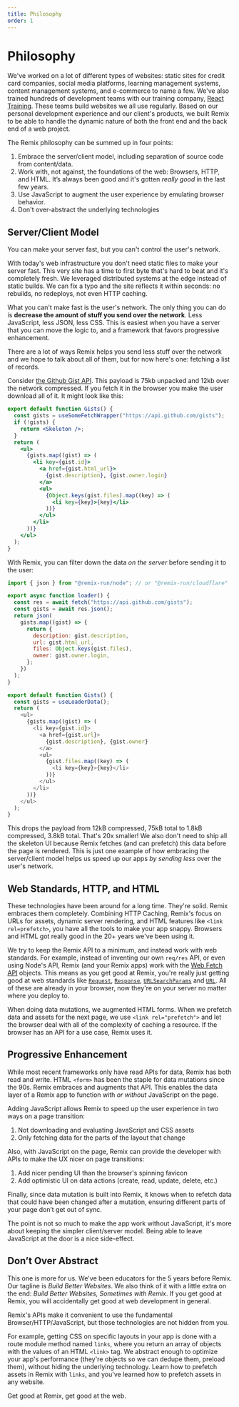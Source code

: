 ```yaml
---
title: Philosophy
order: 1
---
```


# Philosophy

We've worked on a lot of different types of websites: static sites for credit card companies, social media platforms, learning management systems, content management systems, and e-commerce to name a few. We've also trained hundreds of development teams with our training company, [React Training][reacttraining-1]. These teams build websites we all use regularly. Based on our personal development experience and our client's products, we built Remix to be able to handle the dynamic nature of both the front end and the back end of a web project.

The Remix philosophy can be summed up in four points:

1.  Embrace the server/client model, including separation of source code from content/data.
2.  Work with, not against, the foundations of the web: Browsers, HTTP, and HTML. It’s always been good and it's gotten _really good_ in the last few years.
3.  Use JavaScript to augment the user experience by emulating browser behavior.
4.  Don't over-abstract the underlying technologies

## Server/Client Model

You can make your server fast, but you can't control the user's network.

With today's web infrastructure you don't need static files to make your server fast. This very site has a time to first byte that's hard to beat and it's completely fresh. We leveraged distributed systems at the edge instead of static builds. We can fix a typo and the site reflects it within seconds: no rebuilds, no redeploys, not even HTTP caching.

What you can't make fast is the user's network. The only thing you can do is **decrease the amount of stuff you send over the network**. Less JavaScript, less JSON, less CSS. This is easiest when you have a server that you can move the logic to, and a framework that favors progressive enhancement.

There are a lot of ways Remix helps you send less stuff over the network and we hope to talk about all of them, but for now here's one: fetching a list of records.

Consider [the Github Gist API][api.github-1]. This payload is 75kb unpacked and 12kb over the network compressed. If you fetch it in the browser you make the user download all of it. It might look like this:

```jsx
export default function Gists() {
  const gists = useSomeFetchWrapper("https://api.github.com/gists");
  if (!gists) {
    return <Skeleton />;
  }
  return (
    <ul>
      {gists.map((gist) => (
        <li key={gist.id}>
          <a href={gist.html_url}>
            {gist.description}, {gist.owner.login}
          </a>
          <ul>
            {Object.keys(gist.files).map((key) => (
              <li key={key}>{key}</li>
            ))}
          </ul>
        </li>
      ))}
    </ul>
  );
}
```

With Remix, you can filter down the data _on the server_ before sending it to the user:

```js [3-16]
import { json } from "@remix-run/node"; // or "@remix-run/cloudflare"

export async function loader() {
  const res = await fetch("https://api.github.com/gists");
  const gists = await res.json();
  return json(
    gists.map((gist) => {
      return {
        description: gist.description,
        url: gist.html_url,
        files: Object.keys(gist.files),
        owner: gist.owner.login,
      };
    })
  );
}

export default function Gists() {
  const gists = useLoaderData();
  return (
    <ul>
      {gists.map((gist) => (
        <li key={gist.id}>
          <a href={gist.url}>
            {gist.description}, {gist.owner}
          </a>
          <ul>
            {gist.files.map((key) => (
              <li key={key}>{key}</li>
            ))}
          </ul>
        </li>
      ))}
    </ul>
  );
}
```

This drops the payload from 12kB compressed, 75kB total to 1.8kB compressed, 3.8kB total. That's 20x smaller! We also don't need to ship all the skeleton UI because Remix fetches (and can prefetch) this data before the page is rendered. This is just one example of how embracing the server/client model helps us speed up our apps _by sending less_ over the user's network.

## Web Standards, HTTP, and HTML

These technologies have been around for a long time. They're solid. Remix embraces them completely. Combining HTTP Caching, Remix's focus on URLs for assets, dynamic server rendering, and HTML features like `<link rel=prefetch>`, you have all the tools to make your app snappy. Browsers and HTML got really good in the 20+ years we've been using it.

We try to keep the Remix API to a minimum, and instead work with web standards. For example, instead of inventing our own `req/res` API, or even using Node's API, Remix (and your Remix apps) work with the [Web Fetch API][developer.mozilla-1] objects. This means as you get good at Remix, you're really just getting good at web standards like [`Request`][developer.mozilla-2], [`Response`][developer.mozilla-3], [`URLSearchParams`][developer.mozilla-4] and [`URL`][developer.mozilla-5]. All of these are already in your browser, now they're on your server no matter where you deploy to.

When doing data mutations, we augmented HTML forms. When we prefetch data and assets for the next page, we use `<link rel="prefetch">` and let the browser deal with all of the complexity of caching a resource. If the browser has an API for a use case, Remix uses it.

## Progressive Enhancement

While most recent frameworks only have read APIs for data, Remix has both read and write. HTML `<form>` has been the staple for data mutations since the 90s. Remix embraces and augments that API. This enables the data layer of a Remix app to function with _or without_ JavaScript on the page.

Adding JavaScript allows Remix to speed up the user experience in two ways on a page transition:

1.  Not downloading and evaluating JavaScript and CSS assets
2.  Only fetching data for the parts of the layout that change

Also, with JavaScript on the page, Remix can provide the developer with APIs to make the UX nicer on page transitions:

1.  Add nicer pending UI than the browser's spinning favicon
2.  Add optimistic UI on data actions (create, read, update, delete, etc.)

Finally, since data mutation is built into Remix, it knows when to refetch data that could have been changed after a mutation, ensuring different parts of your page don’t get out of sync.

The point is not so much to make the app work without JavaScript, it's more about keeping the simpler client/server model. Being able to leave JavaScript at the door is a nice side-effect.

## Don’t Over Abstract

This one is more for us. We've been educators for the 5 years before Remix. Our tagline is _Build Better Websites_. We also think of it with a little extra on the end: _Build Better Websites, Sometimes with Remix_. If you get good at Remix, you will accidentally get good at web development in general.

Remix's APIs make it convenient to use the fundamental Browser/HTTP/JavaScript, but those technologies are not hidden from you.

For example, getting CSS on specific layouts in your app is done with a route module method named `links`, where you return an array of objects with the values of an HTML `<link>` tag. We abstract enough to optimize your app's performance (they're objects so we can dedupe them, preload them), without hiding the underlying technology. Learn how to prefetch assets in Remix with `links`, and you've learned how to prefetch assets in any website.

Get good at Remix, get good at the web.

[reacttraining-1]: https://reacttraining.com
[api.github-1]: https://api.github.com/gists
[developer.mozilla-1]: https://developer.mozilla.org/en-US/docs/Web/API/Fetch_API
[developer.mozilla-2]: https://developer.mozilla.org/en-US/docs/Web/API/Request
[developer.mozilla-3]: https://developer.mozilla.org/en-US/docs/Web/API/Response
[developer.mozilla-4]: https://developer.mozilla.org/en-US/docs/Web/API/URLSearchParams
[developer.mozilla-5]: https://developer.mozilla.org/en-US/docs/Web/API/URL
